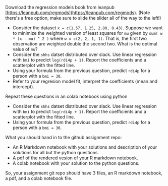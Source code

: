 Download the regression models book from leanpub [https://leanpub.com/regmods](https://leanpub.com/regmods). 
(Note there's a free option, make sure to slide the slider all of the way to the left!)

* Consider the dataset `x = c(1.57, 1.25, 2.80, 0.43)`. Suppose we want to minimize the weighted version of least squares for `mu`
given by `sum( w * (x - mu) ^ 2 )` where `w = c(2, 2, 1, 1)`. That is, the first two observation are weighted double the second two. What
is the optimal value of `mu`?
* Consider the `shhs` datset distributed over slack. Use linear regression with 
  `bmi` to predict `log(rdi4p + 1)`. Report the coefficients and a scatterplot with the fitted line.
* Using your formula from the previous question, predict `rdi4p` for a person with a `bmi = 30`. 
* Refer to your regresion model fit, interpret the coefficients (mean and intercept).

Repeat these questions in an colab notebook using python

* Consider the `shhs` datset distributed over slack. Use linear regression with 
  `bmi` to predict `log(rdi4p + 1)`. Report the coefficients and a scatterplot with the fitted line.
* Using your formula from the previous question, predict `rdi4p` for a person with a `bmi = 30`. 



What you should hand in to the github assignment repo: 

* An R Markdown notebook with your solutions and description of your solutions for all but the python questions.
* A pdf of the rendered vesion of your R markdown notebook.
* A colab notebook with your solution to the python questions. 

So, your assignment git repo should have 3 files, an R markdown notebook, a pdf, and a colab notebook file. 




